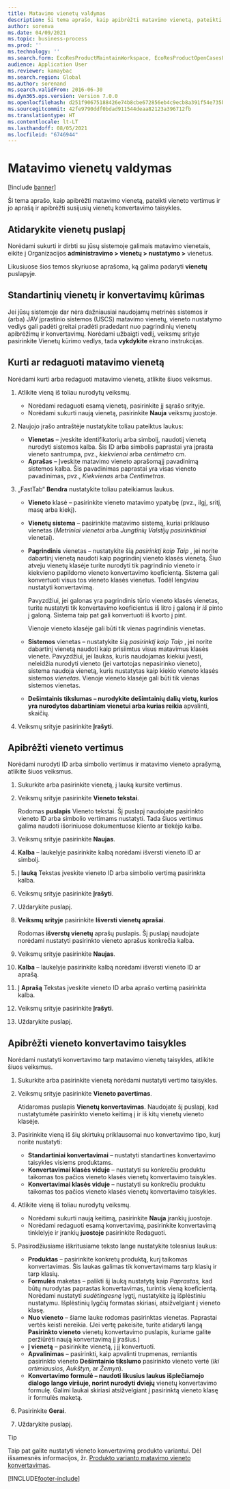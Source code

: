 ```yaml
---
title: Matavimo vienetų valdymas
description: Ši tema aprašo, kaip apibrėžti matavimo vienetą, pateikti vieneto vertimus ir jo aprašą ir apibrėžti susijusių vienetų konvertavimo taisykles.
author: sorenva
ms.date: 04/09/2021
ms.topic: business-process
ms.prod: ''
ms.technology: ''
ms.search.form: EcoResProductMaintainWorkspace, EcoResProductOpenCasesFormPart, UnitOfMeasure, UnitOfMeasureReportingTranslation, UnitOfMeasureTranslation, UnitOfMeasureConversion, UnitOfMeasureConversionEditOrCreate, UnitOfMeasureLookup, UnitOfMeasureCalculator, UnitOfMeasureWizard, UnitOfMeasureLookupTest
audience: Application User
ms.reviewer: kamaybac
ms.search.region: Global
ms.author: sorenand
ms.search.validFrom: 2016-06-30
ms.dyn365.ops.version: Version 7.0.0
ms.openlocfilehash: d251f90675188426e74b8cbe672856eb4c9ecb8a391f54e735ba19b91b7e3f4a
ms.sourcegitcommit: 42fe9790ddf0bdad911544deaa82123a396712fb
ms.translationtype: HT
ms.contentlocale: lt-LT
ms.lasthandoff: 08/05/2021
ms.locfileid: "6746944"
---
```

# <a name="manage-units-of-measure"></a>Matavimo vienetų valdymas

[!include [banner](../../includes/banner.md)]

Ši tema aprašo, kaip apibrėžti matavimo vienetą, pateikti vieneto vertimus ir jo aprašą ir apibrėžti susijusių vienetų konvertavimo taisykles.

## <a name="open-the-units-page"></a>Atidarykite vienetų puslapį

Norėdami sukurti ir dirbti su jūsų sistemoje galimais matavimo vienetais, eikite į Organizacijos **administravimo \> vienetų \> nustatymo \>** vienetus.

Likusiuose šios temos skyriuose aprašoma, ką galima padaryti **vienetų** puslapyje.

## <a name="create-standard-units-and-conversions"></a>Standartinių vienetų ir konvertavimų kūrimas

Jei jūsų sistemoje dar nėra dažniausiai naudojamų metrinės sistemos ir (arba) JAV įprastinio sistemos (USCS) matavimo vienetų, vieneto nustatymo vedlys gali padėti greitai pradėti pradedant nuo pagrindinių vienetų apibrėžimų ir konvertavimų. Norėdami užbaigti vedlį, veiksmų srityje pasirinkite Vienetų kūrimo vedlys, tada **vykdykite** ekrano instrukcijas.

## <a name="create-or-edit-a-unit-of-measure"></a>Kurti ar redaguoti matavimo vienetą

Norėdami kurti arba redaguoti matavimo vienetą, atlikite šiuos veiksmus.

1. Atlikite vieną iš toliau nurodytų veiksmų.

    - Norėdami redaguoti esamą vienetą, pasirinkite jį sąrašo srityje.
    - Norėdami sukurti naują vienetą, pasirinkite **Nauja** veiksmų juostoje.

1. Naujojo įrašo antraštėje nustatykite toliau pateiktus laukus:

    - **Vienetas** – įveskite identifikatorių arba simbolį, naudotiį vienetą nurodyti sistemos kalba. Šis ID arba simbolis paprastai yra įprasta vieneto santrumpa, pvz., *kiekvienai* arba *centimetro* cm.
    - **Aprašas** – Įveskite matavimo vieneto aprašomąjį pavadinimą sistemos kalba. Šis pavadinimas paprastai yra visas vieneto pavadinimas, pvz., *Kiekvienas* arba *Centimetras*.

1. „FastTab“ **Bendra** nustatykite toliau pateikiamus laukus.<!-- KFM: confirm this:    - **Fixed unit assignment** and **Fixed unit** – These fields have an effect only if you're using the Microsoft Retail Essentials product. If the current unit can be mapped to one of the fixed units that are used by Retail Essentials, set the **Fixed unit assignment** option to *Yes*. Then select the fixed unit in the **Fixed unit** field. -->

    - **Vieneto** klasė – pasirinkite vieneto matavimo ypatybę (pvz., ilgį, sritį, masę arba kiekį).
    - **Vienetų sistema** – pasirinkite matavimo sistemą, kuriai priklauso vienetas (*Metriniai vienetai* arba *Jungtinių Valstijų pasirinktiniai* vienetai).
    - **Pagrindinis** vienetas – nustatykite šią *pasirinktį kaip Taip* , jei norite dabartinį vienetą naudoti kaip pagrindinį vieneto klasės vienetą. Šiuo atveju vienetų klasėje turite nurodyti tik pagrindinio vieneto ir kiekvieno papildomo vieneto konvertavimo koeficientą. Sistema gali konvertuoti visus tos vieneto klasės vienetus. Todėl lengviau nustatyti konvertavimą.

        Pavyzdžiui, jei galonas yra pagrindinis tūrio vieneto klasės vienetas, turite nustatyti tik konvertavimo koeficientus iš litro į galoną ir *iš* pinto į galoną. Sistema taip pat gali konvertuoti iš kvorto į pint.

        Vienoje vieneto klasėje gali būti tik vienas pagrindinis vienetas.

    - **Sistemos** vienetas – nustatykite šią *pasirinktį kaip Taip* , jei norite dabartinį vienetą naudoti kaip prisiimtus visus matavimus klasės vienete. Pavyzdžiui, jei laukas, kuris naudojamas kiekiui įvesti, neleidžia nurodyti vieneto (jei vartotojas nepasirinko vieneto), sistema naudoja vienetą, kuris nustatytas kaip kiekio vieneto klasės sistemos *vienetas*. Vienoje vieneto klasėje gali būti tik vienas sistemos vienetas.
    - **Dešimtainis tikslumas – nurodykite dešimtainių dalių vietų, kurios yra nurodytos dabartiniam vienetui arba kurias reikia** apvalinti, skaičių.

1. Veiksmų srityje pasirinkite **Įrašyti**.

## <a name="define-unit-translations"></a>Apibrėžti vieneto vertimus

Norėdami nurodyti ID arba simbolio vertimus ir matavimo vieneto aprašymą, atlikite šiuos veiksmus.

1. Sukurkite arba pasirinkite vienetą, į lauką kursite vertimus.
1. Veiksmų srityje pasirinkite **Vieneto tekstai**.

    Rodomas **puslapis** Vieneto tekstai. Šį puslapį naudojate pasirinkto vieneto ID arba simbolio vertimams nustatyti. Tada šiuos vertimus galima naudoti išoriniuose dokumentuose kliento ar tiekėjo kalba.

1. Veiksmų srityje pasirinkite **Naujas**.
1. **Kalba** – laukelyje pasirinkite kalbą norėdami išversti vieneto ID ar simbolį.
1. Į **lauką** Tekstas įveskite vieneto ID arba simbolio vertimą pasirinkta kalba.
1. Veiksmų srityje pasirinkite **Įrašyti**.
1. Uždarykite puslapį.
1. **Veiksmų srityje** pasirinkite **Išversti vienetų aprašai**.

    Rodomas **išverstų vienetų** aprašų puslapis. Šį puslapį naudojate norėdami nustatyti pasirinkto vieneto aprašus konkrečia kalba.

1. Veiksmų srityje pasirinkite **Naujas**.
1. **Kalba** – laukelyje pasirinkite kalbą norėdami išversti vieneto ID ar aprašą.
1. Į **Aprašą** Tekstas įveskite vieneto ID arba aprašo vertimą pasirinkta kalba.
1. Veiksmų srityje pasirinkite **Įrašyti**.
1. Uždarykite puslapį.

## <a name="define-unit-conversion-rules"></a>Apibrėžti vieneto konvertavimo taisykles

Norėdami nustatyti konvertavimo tarp matavimo vienetų taisykles, atlikite šiuos veiksmus.

1. Sukurkite arba pasirinkite vienetą norėdami nustatyti vertimo taisykles.
1. Veiksmų srityje pasirinkite **Vieneto pavertimas**.

    Atidaromas puslapis **Vienetų konvertavimas**. Naudojate šį puslapį, kad nustatytumėte pasirinkto vieneto keitimą į ir iš kitų vienetų vieneto klasėje.

1. Pasirinkite vieną iš šių skirtukų priklausomai nuo konvertavimo tipo, kurį norite nustatyti:

    - **Standartiniai konvertavimai** – nustatyti standartines konvertavimo taisykles visiems produktams.
    - **Konvertavimai klasės viduje** – nustatyti su konkrečiu produktu taikomas tos pačios vieneto klasės vienetų konvertavimo taisykles.
    - **Konvertavimai klasės viduje** – nustatyti su konkrečiu produktu taikomas tos pačios vieneto klasės vienetų konvertavimo taisykles.

1. Atlikite vieną iš toliau nurodytų veiksmų.

    - Norėdami sukurti naują keitimą, pasirinkite **Nauja** įrankių juostoje.
    - Norėdami redaguoti esamą konvertavimą, pasirinkite konvertavimą tinklelyje ir įrankių **juostoje** pasirinkite Redaguoti.

1. Pasirodžiusiame iškritusiame teksto lange nustatykite tolesnius laukus:

    - **Produktas** – pasirinkite konkretų produktą, kurį taikomas konvertavimas. Šis laukas galimas tik konvertavimams tarp klasių ir tarp klasių.
    - **Formulės** maketas – palikti šį lauką nustatytą kaip *Paprastas,* kad būtų nurodytas paprastas konvertavimas, turintis vieną koeficientą. Norėdami nustatyti *sudėtingesnę* lygtį, nustatykite ją išplėstiniu nustatymu. Išplėstinių lygčių formatas skiriasi, atsižvelgiant į vieneto klasę.
    - **Nuo vieneto** – šiame lauke rodomas pasirinktas vienetas. Paprastai vertės keisti nereikia. (Jei vertę pakeisite, turite atidaryti langą **Pasirinkto vieneto** vienetų konvertavimo puslapis, kuriame galite peržiūrėti naują konvertavimą jį įrašius.)
    - **Į vienetą** – pasirinkite vienetą, į jį konvertuoti.
    - **Apvalinimas** – pasirinkti, kaip apvalinti trupmenas, remiantis pasirinkto vieneto **Dešimtainio tikslumo** pasirinkto vieneto vertė (*Iki artimiausios*, *Aukštyn*, ar *Žemyn*).
    - **Konvertavimo formulė – naudoti likusius laukus išplečiamojo dialogo lango viršuje, norint nurodyti dviejų** vienetų konvertavimo formulę. Galimi laukai skiriasi atsižvelgiant į pasirinktą vieneto klasę ir formulės maketą.

1. Pasirinkite **Gerai**.
1. Uždarykite puslapį.

> [!TIP]
> Taip pat galite nustatyti vieneto konvertavimą produkto variantui. Dėl išsamesnės informacijos, žr. [Produkto varianto matavimo vieneto konvertavimas](../uom-conversion-per-product-variant.md).

[!INCLUDE[footer-include](../../../includes/footer-banner.md)]
